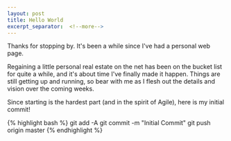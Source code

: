 ```yaml
---
layout: post
title: Hello World
excerpt_separator:  <!--more-->
---
```


Thanks for stopping by.  It's been a while since I've had a personal web page.
<!--more-->
Regaining a little personal real estate on the net has been on the bucket list
for quite a while, and it's about time I've finally made it happen.  Things are
still getting up and running, so bear with me as I flesh out the details and
vision over the coming weeks.

Since starting is the hardest part (and in the spirit of Agile), here is my initial commit!

{% highlight bash %}
  git add -A
  git commit -m "Initial Commit"
  git push origin master
{% endhighlight %}
